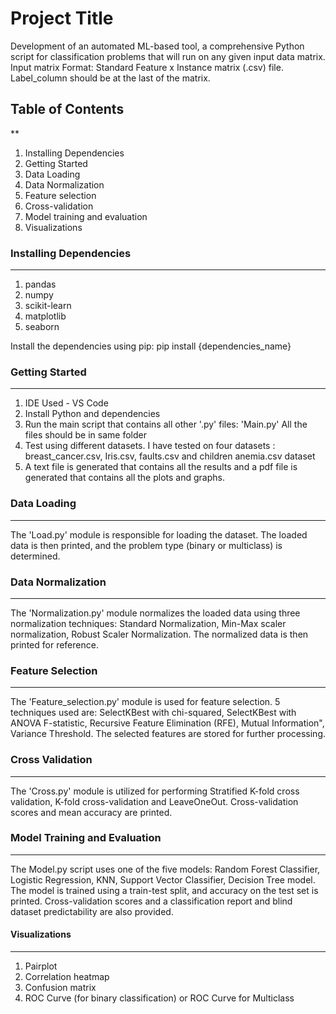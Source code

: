 # Project Title
Development of an automated ML-based tool, a comprehensive Python script for classification problems that will run on any given input data matrix.
Input matrix Format: Standard Feature x Instance matrix (.csv) file.
Label_column should be at the last of the matrix.

## Table of Contents
**
1. Installing Dependencies
2. Getting Started
3. Data Loading
4. Data Normalization
5. Feature selection
6. Cross-validation
7. Model training and evaluation
8. Visualizations

### Installing Dependencies
***
1. pandas
2. numpy
3. scikit-learn
4. matplotlib
5. seaborn

Install the dependencies using pip: pip install {dependencies_name}

### Getting Started
***
1. IDE Used - VS Code 
2. Install Python and dependencies
3. Run the main script that contains all other '.py' files: 'Main.py'
    All the files should be in same folder
4. Test using different datasets. I have tested on four datasets : breast_cancer.csv, Iris.csv, faults.csv and children anemia.csv      dataset
5. A text file is generated that contains all the results and a pdf file is generated that contains all the plots and graphs.

### Data Loading
***
The 'Load.py' module is responsible for loading the dataset. The loaded data is then printed, and the problem type (binary or multiclass) is determined.

### Data Normalization
***
The 'Normalization.py' module normalizes the loaded data using three normalization techniques: Standard Normalization, Min-Max scaler normalization, Robust Scaler Normalization. The normalized data is then printed for reference.

### Feature Selection
***
The 'Feature_selection.py' module is used for feature selection. 5 techniques used are: SelectKBest with chi-squared, SelectKBest with ANOVA F-statistic, Recursive Feature Elimination (RFE), Mutual Information", Variance Threshold. The selected features are stored for further processing.

### Cross Validation
***
The 'Cross.py' module is utilized for performing Stratified K-fold cross validation, K-fold cross-validation and LeaveOneOut. Cross-validation scores and mean accuracy are printed.

### Model Training and Evaluation
***
The Model.py script uses one of the five models: Random Forest Classifier, Logistic Regression, KNN, Support Vector Classifier, Decision Tree model. The model is trained using a train-test split, and accuracy on the test set is printed. Cross-validation scores and a classification report and blind dataset predictability are also provided.

#### Visualizations
****

1. Pairplot
2. Correlation heatmap
3. Confusion matrix
4. ROC Curve (for binary classification) or ROC Curve for Multiclass
